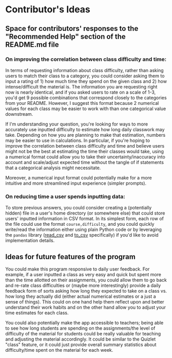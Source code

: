 # Contributor's Ideas
## Space for contributors' responses to the "Recommended Help" section of the README.md file 

### On improving the correlation between class difficulty and time: 
In terms of requesting information about class difficulty, rather than asking users to match their class to a category, you could consider asking them to input a rating of 1) how much time they spend on the given class and 2) how intense/difficult the material is. The information you are requesting right now is nearly identical, and if you asked users to rate on a scale of 1-3, you'd get 9 possible combinations that correspond closely to the categories from your README. However, I suggest this format because 2 numerical values for each class may be easier to work with than one categorical value downstream. 

If I'm understanding your question, you're looking for ways to more accurately use inputted difficulty to estimate how long daily classwork may take. Depending on how you are planning to make that estimation, numbers may be easier to use in calculations. In particular, if you're hoping to improve the correlation between class difficulty and time and believe users might not be the best at estimating the time their classes would take, using a numerical format could allow you to take their uncertainty/inaccuracy into account and scale/adjust expected time without the tangle of if statements that a categorical analysis might necessitate.

Moreover, a numerical input format could potentially make for a more intuitive and more streamlined input experience (simpler prompts).

### On reducing time a user spends inputting data:
To store previous answers, you could consider creating a (potentially hidden) file in a user's home directory (or somewhere else) that could store users' inputted information in CSV format. In its simplest form, each row of the file could use the format `course,difficulty`, and you could quickly write/read the information either using plain Python code or by leveraging the `pandas` library ([read_csv](https://pandas.pydata.org/pandas-docs/stable/reference/api/pandas.read_csv.html) and [to_csv](https://pandas.pydata.org/pandas-docs/stable/reference/api/pandas.DataFrame.to_csv.html) specifically) if you'd like to avoid implementation details.


## Ideas for future features of the program 
You could make this program responsive to daily user feedback. For example, if a user inputted a class as very easy and quick but spent more than the time allotted on their assignments, you could allow them to go back and re-rate class difficulties or (maybe more interestingly) provide a daily feedback form of sorts asking how long they expected to take on a class vs. how long they actually did (either actual numerical estimates or a just a sense of things). This could on one hand help them reflect upon and better understand their work habits and on the other hand allow you to adjust your time estimates for each class.

You could also potentially make the app accessible to teachers; being able to see how long students are spending on the assignments/the level of difficulty of the material for students could be really valuable for teaching and adjusting the material accordingly. It could be similar to the Quizlet "class" feature, or it could just provide overall summary statistics about difficulty/time spent on the material for each week.
